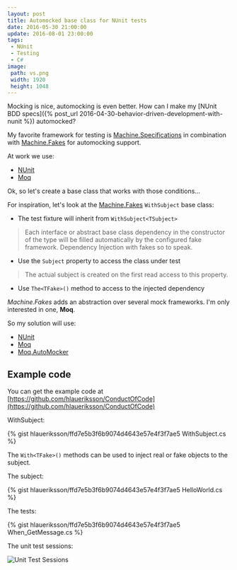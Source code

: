 ```yaml
---
layout: post
title: Automocked base class for NUnit tests
date: 2016-05-30 21:00:00
update: 2016-08-01 23:00:00
tags:
 - NUnit
 - Testing
 - C#
image:
 path: vs.png
 width: 1920
 height: 1048
---
```


Mocking is nice, automocking is even better. How can I make my [NUnit BDD specs]({% post_url 2016-04-30-behavior-driven-development-with-nunit %}) automocked?

My favorite framework for testing is [Machine.Specifications](https://github.com/machine/machine.specifications) in combination with [Machine.Fakes](https://github.com/machine/machine.fakes) for automocking support.

At work we use:

* [NUnit](http://www.nunit.org/)
* [Moq](https://github.com/moq/moq4)

Ok, so let's create a base class that works with those conditions...

For inspiration, let's look at the [Machine.Fakes](https://github.com/machine/machine.fakes#withsubjecttsubject) `WithSubject` base class:

* The test fixture will inherit from `WithSubject<TSubject>`

> Each interface or abstract base class dependency in the constructor of the type will be filled automatically by the configured fake framework. Dependency Injection with fakes so to speak.

* Use the `Subject` property to access the class under test

> The actual subject is created on the first read access to this property.

* Use `The<TFake>()` method to access to the injected dependency

*Machine.Fakes* adds an abstraction over several mock frameworks. I'm only interested in one, **Moq**.

So my solution will use:

* [NUnit](http://www.nunit.org/)
* [Moq](https://github.com/moq/moq4)
* [Moq.AutoMocker](https://github.com/tkellogg/Moq.AutoMocker)

## Example code

You can get the example code at [https://github.com/hlaueriksson/ConductOfCode](https://github.com/hlaueriksson/ConductOfCode)

WithSubject:

{% gist hlaueriksson/ffd7e5b3f6b9074d4643e57e4f3f7ae5 WithSubject.cs %}

The `With<TFake>()` methods can be used to inject real or fake objects to the subject.

The subject:

{% gist hlaueriksson/ffd7e5b3f6b9074d4643e57e4f3f7ae5 HelloWorld.cs %}

The tests:

{% gist hlaueriksson/ffd7e5b3f6b9074d4643e57e4f3f7ae5 When_GetMessage.cs %}

The unit test sessions:

![Unit Test Sessions](unit-test-sessions.png)
